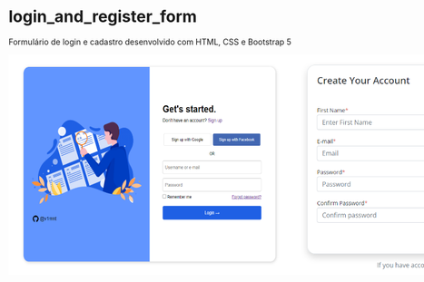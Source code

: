 # login_and_register_form
Formulário de login e cadastro desenvolvido com HTML, CSS e Bootstrap 5

<div style="display: flex;" class="images">
  <img width="500px" src="login_form.PNG" alt="login form">
  <img width="500px" src="register_form.PNG" alt="register form">
</div>


